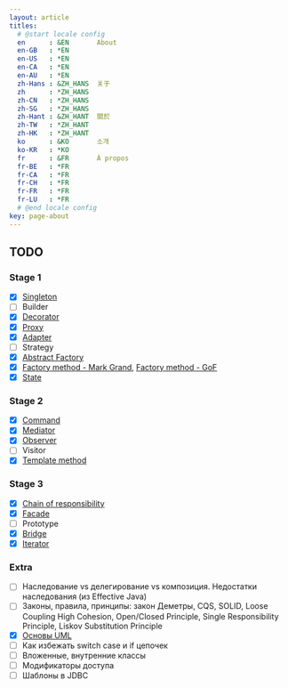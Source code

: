 ```yaml
---
layout: article
titles:
  # @start locale config
  en      : &EN       About
  en-GB   : *EN
  en-US   : *EN
  en-CA   : *EN
  en-AU   : *EN
  zh-Hans : &ZH_HANS  关于
  zh      : *ZH_HANS
  zh-CN   : *ZH_HANS
  zh-SG   : *ZH_HANS
  zh-Hant : &ZH_HANT  關於
  zh-TW   : *ZH_HANT
  zh-HK   : *ZH_HANT
  ko      : &KO       소개
  ko-KR   : *KO
  fr      : &FR       À propos
  fr-BE   : *FR
  fr-CA   : *FR
  fr-CH   : *FR
  fr-FR   : *FR
  fr-LU   : *FR
  # @end locale config
key: page-about
---
```


## TODO
### Stage 1
- [x] [Singleton](/2021/01/30/singleton.html)
- [ ] Builder
- [x] [Decorator](/2021/05/05/decorator.html)
- [x] [Proxy](/2021/04/26/proxy.html)
- [x] [Adapter](/2021/01/24/adapter.html)
- [ ] Strategy
- [x] [Abstract Factory](/2021/02/23/abstract-factory.html)
- [x] [Factory method - Mark Grand](/2021/02/28/factory-method-mark-grand.html), [Factory method - GoF](/2021/03/01/factory-method-gof.html)
- [x] [State](/2021/07/26/state.html)
### Stage 2
- [x] [Command](/2021/06/06/command.html)
- [x] [Mediator](/2021/06/20/mediator.html)
- [x] [Observer](/2021/06/28/observer.html)
- [ ] Visitor
- [x] [Template method](/2021/01/26/template-method.html)
### Stage 3
- [x] [Chain of responsibility](/2021/05/24/chain-of-responsibility.html)
- [x] [Facade](/2021/04/11/facade.html)
- [ ] Prototype
- [x] [Bridge](/2021/03/21/bridge.html)
- [x] [Iterator](/2021/04/28/iterator.html)
### Extra
- [ ] Наследование vs делегирование vs композиция. Недостатки наследования (из Effective Java)
- [ ] Законы, правила, принципы: закон Деметры, CQS, SOLID, Loose Coupling High Cohesion, Open/Closed Principle, Single Responsibility Principle, Liskov Substitution Principle
- [x] [Основы UML](/2021/01/23/uml-associations.html)
- [ ] Как избежать switch case и if цепочек
- [ ] Вложенные, внутренние классы
- [ ] Модификаторы доступа
- [ ] Шаблоны в JDBC
